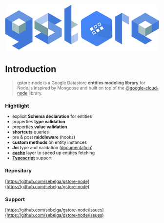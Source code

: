 ![](.gitbook/assets/logo.png)

# Introduction

> gstore-node is a Google Datastore **entities modeling library** for Node.js inspired by Mongoose and built on top of the [@google-cloud-node](https://github.com/GoogleCloudPlatform/google-cloud-node) library.

### Hightlight

* explicit **Schema declaration** for entities
* properties **type validation**
* properties **value validation**
* **shortcuts** queries
* pre & post **middleware** \(hooks\)
* **custom methods** on entity instances
* **Joi** type and validation \([documentation](https://www.npmjs.com/package/joi)\)
* [**cache**](../cache-dataloader/cache.md) layer to speed up entities fetching
* [**Typescript**](../typescript.md) support

### Repository

[https://github.com/sebelga/gstore-node](https://github.com/sebelga/gstore-node)

### Support

[https://github.com/sebelga/gstore-node/issues](https://github.com/sebelga/gstore-node/issues)

